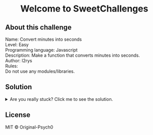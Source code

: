 <h1  align="center">Welcome to SweetChallenges</h1>

## About this challenge
<p>
Name: Convert minutes into seconds<br>
Level: Easy<br>
Programming language: Javascript<br>
Description: Make a function that converts minutes into seconds.<br>
Author: I2rys<br>
Rules:<br>
Do not use any modules/libraries.
</p>

## Solution
<details>
    <summary>Are you really stuck? Click me to see the solution.</summary>

    function return_sum(minutes){
        return minutes * 60
    }

    return_sum(5) //300
    return_sum(3) //180
    return_sum(1) //60

</details>

## License
MIT © Original-Psych0